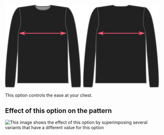 ![The chest ease factor on Brian](./chestease.svg)

This option controls the ease at your chest.

## Effect of this option on the pattern

![This image shows the effect of this option by superimposing several variants that have a different value for this option](brian\_chestease\_sample.svg "Effect of this option on the pattern")
